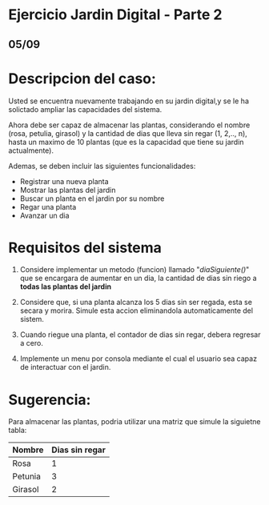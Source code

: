 # Ejercicio Jardin Digital - Parte 2

## 05/09

# Descripcion del caso:

Usted se encuentra nuevamente trabajando en su jardin digital,y se le ha solictado ampliar las capacidades del sistema.

Ahora debe ser capaz de almacenar las plantas, considerando el nombre (rosa, petulia, girasol) y la cantidad de dias que lleva sin regar (1, 2,.., n), hasta un maximo de 10 plantas (que es la capacidad que tiene su jardin actualmente). 

Ademas, se deben incluir las siguientes funcionalidades:
- Registrar una nueva planta
- Mostrar las plantas del jardin
- Buscar un planta en el jardin por su nombre
- Regar una planta
- Avanzar un dia

# Requisitos del sistema

1) Considere implementar un metodo (funcion) llamado "*diaSiguiente()*" que se encargara de aumentar en un dia, la cantidad de dias sin riego a **todas las plantas del jardin** 

2) Considere que, si una planta alcanza los 5 dias sin ser regada, esta se secara y morira. Simule esta accion eliminandola automaticamente del sistem.

3) Cuando riegue una planta, el contador de dias sin regar, debera regresar a cero. 

4) Implemente un menu por consola mediante el cual el usuario sea capaz de interactuar con el jardin.

# Sugerencia:

Para almacenar las plantas, podria utilizar una matriz que simule la siguietne tabla:

| Nombre  | Dias sin regar | 
|---------|----------------|
| Rosa    | 1              | 
| Petunia | 3              |
| Girasol | 2              | 


